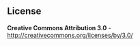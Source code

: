 License
-------
**Creative Commons Attribution 3.0** - http://creativecommons.org/licenses/by/3.0/




